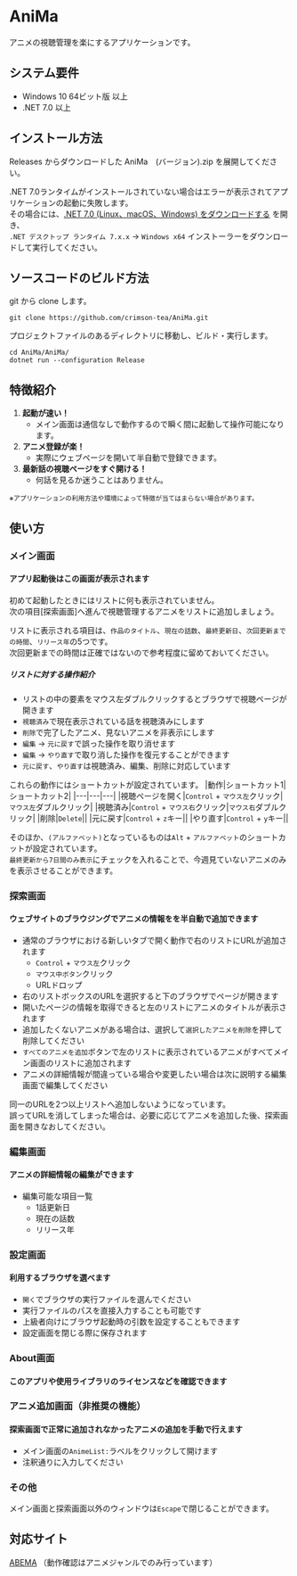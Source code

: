 # AniMa

アニメの視聴管理を楽にするアプリケーションです。


## システム要件
* Windows 10 64ビット版 以上
* .NET 7.0 以上

## インストール方法
Releases からダウンロードした AniMa　(バージョン).zip を展開してください。  

.NET 7.0ランタイムがインストールされていない場合はエラーが表示されてアプリケーションの起動に失敗します。  
その場合には、[.NET 7.0 (Linux、macOS、Windows) をダウンロードする](https://dotnet.microsoft.com/ja-jp/download/dotnet/7.0)
を開き、  
`.NET デスクトップ ランタイム 7.x.x` -> `Windows x64` インストーラーをダウンロードして実行してください。

## ソースコードのビルド方法
git から clone します。
```
git clone https://github.com/crimson-tea/AniMa.git
```

プロジェクトファイルのあるディレクトリに移動し、ビルド・実行します。
```
cd AniMa/AniMa/
dotnet run --configuration Release
```

## 特徴紹介
1. **起動が速い！**
    * メイン画面は通信なしで動作するので瞬く間に起動して操作可能になります。
2. **アニメ登録が楽！**
    * 実際にウェブページを開いて半自動で登録できます。
3. **最新話の視聴ページをすぐ開ける！**
    * 何話を見るか迷うことはありません。

<sub>※アプリケーションの利用方法や環境によって特徴が当てはまらない場合があります。</sub>

## 使い方
### メイン画面
#### アプリ起動後はこの画面が表示されます
初めて起動したときにはリストに何も表示されていません。  
次の項目[探索画面]へ進んで視聴管理するアニメをリストに追加しましょう。  


リストに表示される項目は、`作品のタイトル`、`現在の話数`、`最終更新日`、`次回更新までの時間`、`リリース年`の5つです。  
次回更新までの時間は正確ではないので参考程度に留めておいてください。


##### リストに対する操作紹介
* リストの中の要素をマウス左ダブルクリックするとブラウザで視聴ページが開きます
* `視聴済み`で現在表示されている話を視聴済みにします
* `削除`で完了したアニメ、見ないアニメを非表示にします
* `編集` -> `元に戻す`で誤った操作を取り消せます
* `編集` -> `やり直す`で取り消した操作を復元することができます
* `元に戻す`、`やり直す`は視聴済み、編集、削除に対応しています

これらの動作にはショートカットが設定されています。
|動作|ショートカット1|ショートカット2|
|---|---|---|
|視聴ページを開く|`Control` + `マウス左`クリック|`マウス左`ダブルクリック|
|視聴済み|`Control` + `マウス右`クリック|`マウス右`ダブルクリック|
|削除|`Delete`||
|元に戻す|`Control` + `z`キー||
|やり直す|`Control` + `y`キー||

そのほか、`(アルファベット)`となっているものは`Alt` + `アルファベット`のショートカットが設定されています。  
`最終更新から7日間のみ表示`にチェックを入れることで、今週見ていないアニメのみを表示させることができます。


### 探索画面
#### ウェブサイトのブラウジングでアニメの情報をを半自動で追加できます
* 通常のブラウザにおける新しいタブで開く動作で右のリストにURLが追加されます
   * `Control` + `マウス左`クリック
   * `マウス中ボタン`クリック
   * URLドロップ
* 右のリストボックスのURLを選択すると下のブラウザでページが開きます
* 開いたページの情報を取得できると左のリストにアニメのタイトルが表示されます
* 追加したくないアニメがある場合は、選択して`選択したアニメを削除`を押して削除してください
* `すべてのアニメを追加`ボタンで左のリストに表示されているアニメがすべてメイン画面のリストに追加されます
* アニメの詳細情報が間違っている場合や変更したい場合は次に説明する編集画面で編集してください

同一のURLを2つ以上リストへ追加しないようになっています。  
誤ってURLを消してしまった場合は、必要に応じてアニメを追加した後、探索画面を開きなおしてください。

### 編集画面
#### アニメの詳細情報の編集ができます
* 編集可能な項目一覧
    * 1話更新日
    * 現在の話数
    * リリース年

### 設定画面
#### 利用するブラウザを選べます
* `開く`でブラウザの実行ファイルを選んでください
* 実行ファイルのパスを直接入力することも可能です
* 上級者向けにブラウザ起動時の引数を設定することもできます
* 設定画面を閉じる際に保存されます

### About画面
#### このアプリや使用ライブラリのライセンスなどを確認できます

### アニメ追加画面（非推奨の機能）
#### 探索画面で正常に追加されなかったアニメの追加を手動で行えます
* メイン画面の`AnimeList:`ラベルをクリックして開けます
* 注釈通りに入力してください

### その他
メイン画面と探索画面以外のウィンドウは`Escape`で閉じることができます。

## 対応サイト
[ABEMA](https://abema.tv/video/genre/animation)
（動作確認はアニメジャンルでのみ行っています）
